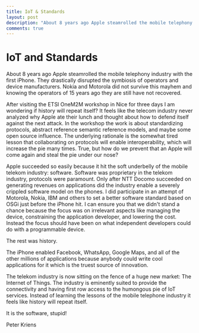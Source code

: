 ```yaml
---
title: IoT & Standards
layout: post
description: "About 8 years ago Apple steamrolled the mobile telephony industry with the first iPhone. They drastically disrupted the symbiosis of operators and device manufacturers. Nokia and Motorola did not survive this mayhem ..." 
comments: true
---
```


# IoT and Standards

About 8 years ago Apple steamrolled the mobile telephony industry with the first iPhone. 
They drastically disrupted the symbiosis of operators and device manufacturers. Nokia 
and Motorola did not survive this mayhem and knowing the operators of 15 years 
ago they are still have not recovered.

After visiting the ETSI OneM2M workshop in Nice for three days I am wondering if 
history will repeat itself? It feels like the telecom industry never analyzed why 
Apple ate their lunch and thought about how to defend itself against the next attack. 
In the workshop the work is about standardizing protocols, abstract reference semantic
 reference models, and maybe some open source influence. The underlying rationale is 
 the somewhat tired lesson that collaborating on protocols will enable interoperability, 
 which will increase the pie many times. True, but how do we prevent that an Apple will 
 come again and steal the pie under our nose?

Apple succeeded so easily because it hit the soft underbelly of the mobile telekom 
industry: software. Software was proprietary in the telekom industry, protocols were 
paramount. Only after NTT Docomo succeeded on generating revenues on applications 
did the industry enable a severely crippled software model on the phones. I did 
participate in an attempt of Motorola, Nokia, IBM and others to set a better 
software standard based on OSGi just before the iPhone hit. I can ensure you that 
we didn't stand a chance because the focus was on irrelevant aspects like managing 
the device, constraining the application developer, and lowering the cost. Instead 
the focus should have been on what independent developers could do with a programmable device.

The rest was history.

The iPhone enabled Facebook, WhatsApp, Google Maps, and all of the other millions of 
applications because anybody could write cool applications for it which is the truest 
source of innovation.

The telekom industry is now sitting on the fence of  a huge new market: The Internet 
of Things. The industry is eminently suited to provide the connectivity and having 
first row access to the humongous pie of IoT services. Instead of learning the lessons 
of the mobile telephone industry it feels like history will repeat itself.

It is the software, stupid!

Peter Kriens
